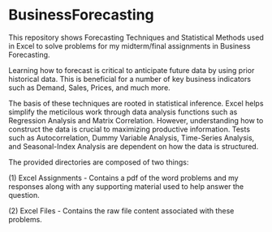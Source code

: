# BusinessForecasting

This repository shows Forecasting Techniques and Statistical Methods 
used in Excel to solve problems for my midterm/final assignments in
Business Forecasting.

Learning how to forecast is critical to anticipate future data by using 
prior historical data. This is beneficial for a number of key business indicators
such as Demand, Sales, Prices, and much more. 

The basis of these techniques are rooted in statistical inference. Excel helps 
simplify the meticilous work through data analysis functions such as Regression 
Analysis and Matrix Correlation. However, understanding how to construct the data 
is crucial to maximizing productive information. Tests such as Autocorrelation, 
Dummy Variable Analysis, Time-Series Analysis, and Seasonal-Index Analysis are 
dependent on how the data is structured. 

The provided directories are composed of two things: 

  (1) Excel Assignments - Contains a pdf of the word problems and my responses
                          along with any supporting material used to help answer
                          the question.
                          
  (2) Excel Files       - Contains the raw file content associated with these
                          problems.


